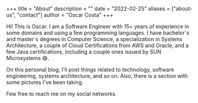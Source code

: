 +++
title = "About"
description = ""
date = "2022-02-25"
aliases = ["about-us", "contact"]
author = "Oscar Costa"
+++

Hi! This is Oscar. I am a Software Engineer with 15+ years of experience in some domains and using a few programming languages. I have bachelor´s and master´s degrees in Computer Science, a specialization in Systems Architecture, a couple of Cloud Certifications from AWS and Oracle, and a few Java certifications, including a couple ones issued by SUN Microsystems &#128517;.

On this personal blog, I'll post things related to technology, software engineering, systems architecture, and so on. Also, there is a section with some pictures I've been taking.

Few free to reach me on my social networks.
